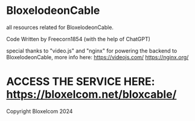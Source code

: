 # BloxelodeonCable
all resources related for BloxelodeonCable.

Code Written by Freecorn1854 (with the help of ChatGPT)

special thanks to "video.js" and "nginx" for powering the backend to BloxelodeonCable, more info here:
https://videojs.com/
https://nginx.org/
# ACCESS THE SERVICE HERE: https://bloxelcom.net/bloxcable/

Copyright Bloxelcom 2024
